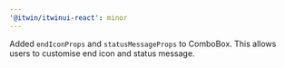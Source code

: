 ```yaml
---
'@itwin/itwinui-react': minor
---
```


Added `endIconProps` and `statusMessageProps` to ComboBox. This allows users to customise end icon and status message.
